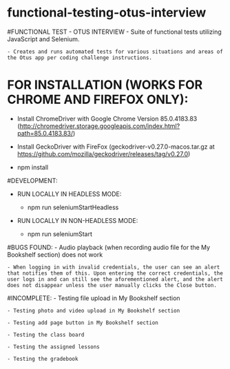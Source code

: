 # functional-testing-otus-interview

#FUNCTIONAL TEST - OTUS INTERVIEW
    - Suite of functional tests utilizing JavaScript and Selenium. 
    
    - Creates and runs automated tests for various situations and areas of the Otus app per coding challenge instructions. 

# FOR INSTALLATION (WORKS FOR CHROME AND FIREFOX ONLY):

- Install ChromeDriver with Google Chrome Version 85.0.4183.83 
(http://chromedriver.storage.googleapis.com/index.html?path=85.0.4183.83/)

- Install GeckoDriver with FireFox (geckodriver-v0.27.0-macos.tar.gz at https://github.com/mozilla/geckodriver/releases/tag/v0.27.0)

- npm install

#DEVELOPMENT:
- RUN LOCALLY IN HEADLESS MODE:
    - npm run seleniumStartHeadless

- RUN LOCALLY IN NON-HEADLESS MODE:
    - npm run seleniumStart


#BUGS FOUND:
    - Audio playback (when recording audio file for the My Bookshelf section) does not work

    - When logging in with invalid credentials, the user can see an alert that notifies them of this. Upon entering the correct credentials, the user logs in and can still see the aforementioned alert, and the alert does not disappear unless the user manually clicks the Close button.

#INCOMPLETE: 
    - Testing file upload in My Bookshelf section

    - Testing photo and video upload in My Bookshelf section

    - Testing add page button in My Bookshelf section

    - Testing the class board 

    - Testing the assigned lessons

    - Testing the gradebook